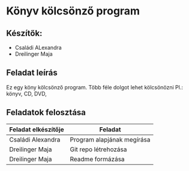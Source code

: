 # Könyv kölcsönző program
## Készítők:
- Családi ALexandra
- Dreilinger Maja

## Feladat leírás
Ez egy köny kölcsönző program.
Több féle dolgot lehet kölcsönözni Pl.: könyv, CD, DVD,

  ## Feladatok felosztása
  
| Feladat elkészítője | Feladat |
| ------ | ------ |
| Családi Alexandra | Program alapjának megírása |
| Dreilinger Maja | Git repo létrehozása |
| Dreilinger Maja | Readme formázása |
